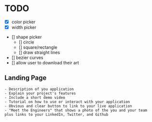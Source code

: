 # TODO

- [x] color picker
- [x] width picker
- [] shape picker
  - [] circle
  - [] square/rectangle
  - [] draw straight lines
- [] bezier curves
- [] allow user to download their art

## Landing Page

    - Description of you application
    - Explain your project's features
    - Include a short demo video
    - Tutorial on how to use or interact with your application
    - Obvious and clear button to link to your live application
    - "Meet the Engineers" that shows a photo of the you and your team plus links to your LinkedIn, Twitter, and Github
